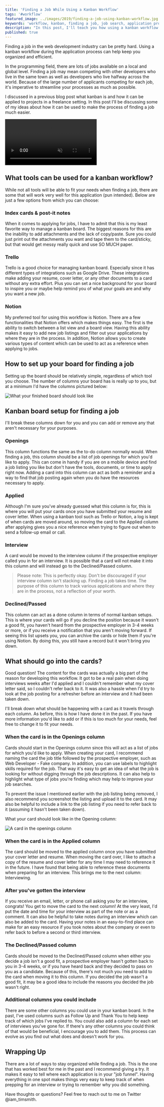 ```yaml
---
title: 'Finding a Job While Using a Kanban Workflow'
tags: '#workflow'
featured_image: ../images/2019/finding-a-job-using-kanban-workflow.jpg
keywords: 'workflow, kanban, finding a job, job search, application process'
description: "In this post, I'll teach you how using a kanban workflow when finding a job can help keep you organized throughout the application process."
published: true
---
```


Finding a job in the web development industry can be pretty hard. Using a kanban workflow during the application process can help keep you organized and efficient.

In the programming field, there are lots of jobs available on a local and global level. Finding a job may mean competing with other developers who live in the same town as well as developers who live halfway across the world. Because of the large number of applicants competing for each job, it's imperative to streamline your processes as much as possible.

I discussed in a previous blog post what kanban is and how it can be applied to projects in a freelance setting. In this post I'll be discussing some of my ideas about how it can be used to make the process of finding a job much easier.

<video src="https://media.giphy.com/media/r056JQBFkE8QE/giphy.mp4" playsinline autoplay loop muted></video>

## What tools can be used for a kanban workflow?

While not all tools will be able to fit your needs when finding a job, there are some that will work very well for this application (pun intended). Below are just a few options from which you can choose:

### Index cards & post-it notes

When it comes to applying for jobs, I have to admit that this is my least favorite way to manage a kanban board. The biggest reasons for this are the inability to add attachments and the lack of copy/paste. Sure you could just print out the attachments you want and tape them to the card/sticky, but that would get messy really quick and use SO MUCH paper.

### Trello

Trello is a good choice for managing kanban board. Especially since it has different types of integrations such as Google Drive. These integrations make adding your resume, cover letter, or any other documents to a card without any extra effort.  Plus you can set a nice background for your board to inspire you or maybe help remind you of what your goals are and why you want a new job.

### Notion

My preferred tool for using this workflow is Notion. There are a few functionalities that Notion offers which makes things easy. The first is the ability to switch between a list view and a board view. Having this ability makes it easy to add new job listings and filter out your applications by where they are in the process. In addition, Notion allows you to create various types of content which can be used to act as a reference when applying to jobs.

## How to set up your board for finding a job

Setting up the board should be relatively simple, regardless of which tool you choose. The number of columns your board has is really up to you, but at a minimum I'd have the columns pictured below:

![What your finished board should look like](../images/2019/trello-board-setup.jpg)

## Kanban board setup for finding a job

I'll break these columns down for you and you can add or remove any that aren't necessary for your purposes.

### Openings

This column functions the same as the to-do column normally would. When finding a job, this column should be a list of job openings for which you'd like to apply. This can come in handy if you are on a mobile device and find a job listing you like but don't have the tools, documents, or time to apply right now. Adding a card into this column can act as both a reminder and a way to find that job posting again when you do have the resources necessary to apply.

### Applied

Although I'm sure you've already guessed what this column is for, this is where you will put your cards once you have submitted your resume and cover letter. When using a kanban tool such as Trello or Notion, a log is kept of when cards are moved around, so moving the card to the Applied column after applying gives you a nice reference when trying to figure out when to send a follow-up email or call.

### Interview

A card would be moved to the interview column if the prospective employer called you in for an interview. It is possible that a card will not make it into this column and will instead go to the Declined/Passed column.

> Please note: This is perfectly okay. Don't be discouraged if your interview column isn't stacking up. Finding a job takes time. The purpose of this column to track various applications and where they are in the process, not a reflection of your worth.

### Declined/Passed

This column can act as a done column in terms of normal kanban setups. This is where your cards will go if you decline the position because it wasn't a good fit, you haven't heard from the prospective employer in 3-4 weeks or more, or if you receive a notification that you aren't moving forward. If seeing this list upsets you, you can archive the cards or hide them if you're using Notion. By doing this, you still have a record but it won't bring you down.

## What should go into the cards?

Good question! The content for the cards was actually a big part of the reason for developing this workflow. It got to be a real pain when doing interviews weeks after I'd applied and I couldn't remember what my cover letter said, so I couldn't refer back to it. It was also a hassle when I'd try to look at the job posting for a refresher before an interview and it had been taken down.

I'll break down what should be happening with a card as it travels through each column. As before, this is how I have done it in the past. If you have more information you'd like to add or if this is too much for your needs, feel free to change it to fit your needs.

### When the card is in the Openings column

Cards should start in the Openings column since this will act as a list of jobs for which you'd like to apply. When creating your card, I recommend naming the card the job title followed by the prospective employer, such as Web Developer - Fake company. In addition, you can use labels to highlight skills required for the job. That way it's easy to get an idea of what the job is looking for without digging through the job descriptions. It can also help to highlight what type of jobs you're finding which may help to improve your job searches.

To prevent the issue I mentioned earlier with the job listing being removed, I also recommend you screenshot the listing and upload it to the card. It may also be helpful to include a link to the job listing if you need to refer back to it (assuming it hasn't been taken down).

What your card should look like in the Opening column:

![A card in the openings column](../images/2019/card-in-opening.jpg)

### When the card is in the Applied column

The card should be moved to the applied column once you have submitted your cover letter and resume. When moving the card over, I like to attach a copy of the resume and cover letter for any time I may need to reference it in the future. I have found that being able to reference these documents when preparing for an interview. This brings me to the next column: Interviewing.

### After you've gotten the interview

If you receive an email, letter, or phone call asking you for an interview, congrats! You get to move the card to the next column! At the very least, I'd put the date and time for your interview as part of the note or as a comment. It can also be helpful to take notes during an interview which can also be added to the card. Having your notes in an easy-to-find place can make for an easy resource if you took notes about the company or even to refer back to before a second or third interview.

### The Declined/Passed column

Cards should be moved to the Declined/Passed column when either you decide a job isn't a good fit, a prospective employer hasn't gotten back to you in 3-4 weeks, or if you have heard back and they decided to pass on you as a candidate. Because of this, there's not much you need to add to the card when moving it to this column. If you decided the job wasn't a good fit, it may be a good idea to include the reasons you decided the job wasn't right.

### Additional columns you could include

There are some other columns you could use in your kanban board. In the past, I've used columns such as Follow Up and Thank You to help keep track of which jobs I've replied to. You could also add a column for each set of interviews you've gone for. If there's any other columns you could think of that would be beneficial, I encourage you to add them. This process can evolve as you find out what does and doesn't work for you.

## Wrapping Up

There are a lot of ways to stay organized while finding a job. This is the one that has worked best for me in the past and I recommend giving a try. It makes it easy to tell where each application is in your "job funnel". Having everything in one spot makes things very easy to keep track of when prepping for an interview or trying to remember why you did something.

Have thoughts or questions? Feel free to reach out to me on Twitter @iam_timsmith.
